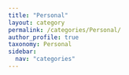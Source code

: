 ```yaml
---
title: "Personal"
layout: category
permalink: /categories/Personal/
author_profile: true
taxonomy: Personal
sidebar:
  nav: "categories"
---
```

